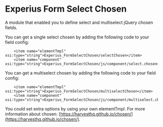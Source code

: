 # Experius Form Select Chosen
A module that enabled you to define select and multiselect jQuery chosen fields.

You can get a single select chosen by adding the following code to your field config:
```
	<item name="elementTmpl" xsi:type="string">Experius_FormSelectChosen/selectChosen</item>
    <item name="component" xsi:type="string">Experius_FormSelectChosen/js/component/select.chosen</item>
```

You can get a multiselect chosen by adding the following code to your field config:
```
	<item name="elementTmpl" xsi:type="string">Experius_FormSelectChosen/multiselectChosen</item>
    <item name="component" xsi:type="string">Experius_FormSelectChosen/js/component/multiselect.chosen</item>
```

You could set extra options by using your own elementTmpl. For more information about chosen: [https://harvesthq.github.io/chosen/](https://harvesthq.github.io/chosen/).
